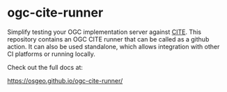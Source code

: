 # ogc-cite-runner

Simplify testing your OGC implementation server against [CITE](https://github.com/opengeospatial/cite/wiki). This
repository contains an OGC CITE runner that can be called as a github action. It can also be used standalone,
which allows integration with other CI platforms or running locally.

Check out the full docs at:

https://osgeo.github.io/ogc-cite-runner/
